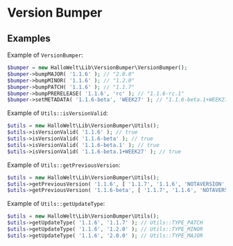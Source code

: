 # Version Bumper

## Examples

Example of `VersionBumper`:

```php
$bumper = new HalloWelt\Lib\VersionBumper\VersionBumper();
$bumper->bumpMAJOR( '1.1.6' ); // "2.0.0"
$bumper->bumpMINOR( '1.1.6' ); // "1.2.0"
$bumper->bumpPATCH( '1.1.6' ); // "1.1.7"
$bumper->bumpPRERELEASE( '1.1.6', 'rc' ); // "1.1.6-rc.1"
$bumper->setMETADATA( '1.1.6-beta', 'WEEK27' ); // "1.1.6-beta.1+WEEK27" ATTENTION: PRERELEASE WILL BE NORMALIZED
```

Example of `Utils::isVersionValid`:

```php
$utils = new HalloWelt\Lib\VersionBumper\Utils();
$utils->isVersionValid( '1.1.6' ); // true
$utils->isVersionValid( '1.1.6-beta' ); // true
$utils->isVersionValid( '1.1.6-beta.1' ); // true
$utils->isVersionValid( '1.1.6-beta.1+WEEK27' ); // true
```

Example of `Utils::getPreviousVersion`:

```php
$utils = new HalloWelt\Lib\VersionBumper\Utils();
$utils->getPreviousVersion( '1.1.6', [ '1.1.7', '1.1.6', 'NOTAVERSION', '1.1.5', '1.1.4' ] ); // "1.1.5"
$utils->getPreviousVersion( '1.1.6-beta', [ '1.1.7', '1.1.6', 'NOTAVERSION', '1.1.5', '1.1.4' ]); // "1.1.5"
```

Example of `Utils::getUpdateType`:

```php
$utils = new HalloWelt\Lib\VersionBumper\Utils();
$utils->getUpdateType( '1.1.6', '1.1.7' ); // Utils::TYPE_PATCH
$utils->getUpdateType( '1.1.6', '1.2.0' ); // Utils::TYPE_MINOR
$utils->getUpdateType( '1.1.6', '2.0.0' ); // Utils::TYPE_MAJOR
```